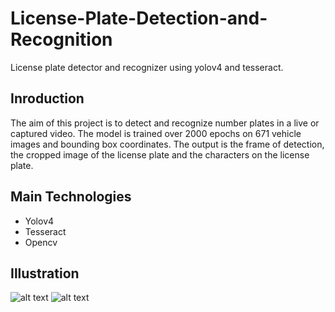 # License-Plate-Detection-and-Recognition
License plate detector and recognizer using yolov4 and tesseract.
## Inroduction
The aim of this project is to detect and recognize number plates in a live or captured video. 
The model is trained over 2000 epochs on 671 vehicle images and bounding box coordinates.
The output is the frame of detection, the cropped image of the license plate and the characters on the license plate.
## Main Technologies
* Yolov4
* Tesseract
* Opencv
## Illustration
![alt text](https://github.com/ramgarg102/License-Plate-Detection-and-Recognition/blob/master/FinalResult1.png)
![alt text](https://github.com/ramgarg102/License-Plate-Detection-and-Recognition/blob/master/FinalResult2.png)

